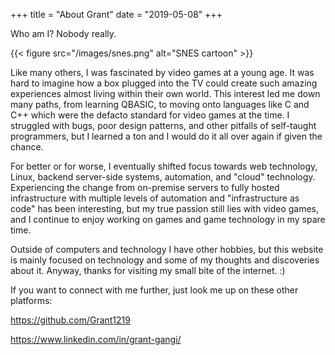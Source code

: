 +++
title = "About Grant"
date = "2019-05-08"
+++

Who am I? Nobody really.

{{< figure src="/images/snes.png" alt="SNES cartoon" >}}

Like many others, I was fascinated by video games at a young age.
It was hard to imagine how a box plugged into the TV could create such amazing experiences almost living within their own world.
This interest led me down many paths, from learning QBASIC, to moving onto languages like C and C++ which were the defacto standard for video games at the time.
I struggled with bugs, poor design patterns, and other pitfalls of self-taught programmers, but I learned a ton and I would do it all over again if given the chance.

For better or for worse, I eventually shifted focus towards web technology, Linux, backend server-side systems, automation, and "cloud" technology.
Experiencing the change from on-premise servers to fully hosted infrastructure with multiple levels of automation and "infrastructure as code" has been interesting,
but my true passion still lies with video games, and I continue to enjoy working on games and game technology in my spare time.

Outside of computers and technology I have other hobbies, but this website is mainly focused on technology and some of my thoughts and discoveries about it.
Anyway, thanks for visiting my small bite of the internet. :)

If you want to connect with me further, just look me up on these other platforms:

https://github.com/Grant1219

https://www.linkedin.com/in/grant-gangi/
